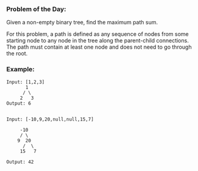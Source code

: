 ### Problem of the Day:
Given a non-empty binary tree, find the maximum path sum.

For this problem, a path is defined as any sequence of nodes from some starting node to any node in the tree along the parent-child connections. The path must contain at least one node and does not need to go through the root.

### Example:
```
Input: [1,2,3]
       1
      / \
     2   3
Output: 6


Input: [-10,9,20,null,null,15,7]

     -10
     / \
    9  20
      /  \
     15   7

Output: 42
```